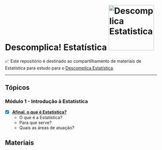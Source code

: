 # Descomplica! Estatística <a  href="https://www.instagram.com/descomplicaestatistica/"> <img src="https://descomplicaestatistica.files.wordpress.com/2020/08/cropped-capa-facebook-3.png" title="Descomplica Estatistica" class="center" width="150">  </a>
  
:chart_with_upwards_trend:
Este repositório é destinado ao compartilhamento de materiais de Estatística para estudo para o
[Descomplica Estatística](https://www.instagram.com/descomplicaestatistica/). 
   
-------

## Tópicos 

### Módulo 1 - Introdução à Estatística

- [x] [**Afinal, o que é Estatística?**](https://medium.com/@descomplicaestatistica/introdu%C3%A7%C3%A3o-%C3%A0-estat%C3%ADstica-39f49812162c)
    - O que é a Estatística? 
    - Para que serve? 
    - Quais as áreas de atuação?
    
    
## Materiais 
